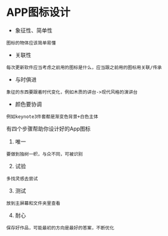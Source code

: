 # APP图标设计

- 象征性、简单性

```
图标的物体应该简单易懂
```

- 关联性

```
每次更新软件应当考虑之前用的图标是什么，应当跟之前用的图标用关联/传承
```

- 与时俱进

```
象征的东西要跟着时代变化，例如木质的讲台->现代风格的演讲台
```

- 颜色要协调

```
例如keynote3件套都是渐变色背景+白色主体
```

有四个步骤帮助你设计好的App图标

1. 唯一

```
要做到独树一帜，与众不同，可被识别
```

2. 试验

```
多找灵感去尝试
```

3. 测试

```
放到主屏幕和文件夹里查看
```

4. 耐心

```
保存好作品，可能最初的方向是最好的答案，不断优化
```


